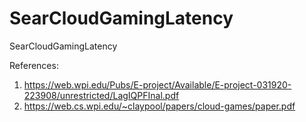 # SearCloudGamingLatency
SearCloudGamingLatency

References:
1. https://web.wpi.edu/Pubs/E-project/Available/E-project-031920-223908/unrestricted/LagIQPFInal.pdf
2. https://web.cs.wpi.edu/~claypool/papers/cloud-games/paper.pdf
